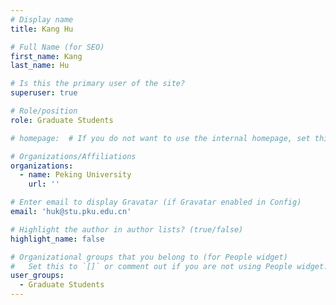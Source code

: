 ```yaml
---
# Display name
title: Kang Hu

# Full Name (for SEO)
first_name: Kang
last_name: Hu

# Is this the primary user of the site?
superuser: true

# Role/position
role: Graduate Students

# homepage:  # If you do not want to use the internal homepage, set this to your external homepage

# Organizations/Affiliations
organizations:
  - name: Peking University
    url: ''

# Enter email to display Gravatar (if Gravatar enabled in Config)
email: 'huk@stu.pku.edu.cn'

# Highlight the author in author lists? (true/false)
highlight_name: false

# Organizational groups that you belong to (for People widget)
#   Set this to `[]` or comment out if you are not using People widget.
user_groups:
  - Graduate Students
---
```

<!-- 
Nelson Bighetti is a professor of artificial intelligence at the Stanford AI Lab. His research interests include distributed robotics, mobile computing and programmable matter. He leads the Robotic Neurobiology group, which develops self-reconfiguring robots, systems of self-organizing robots, and mobile sensor networks.

Lorem ipsum dolor sit amet, consectetur adipiscing elit. Sed neque elit, tristique placerat feugiat ac, facilisis vitae arcu. Proin eget egestas augue. Praesent ut sem nec arcu pellentesque aliquet. Duis dapibus diam vel metus tempus vulputate. -->
